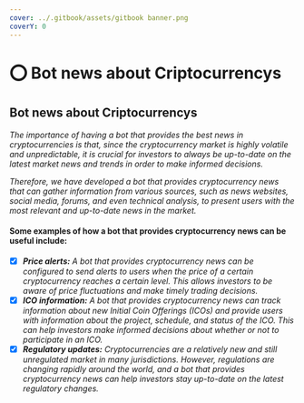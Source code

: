```yaml
---
cover: ../.gitbook/assets/gitbook banner.png
coverY: 0
---
```


# ⭕ Bot news about Criptocurrencys

## Bot news about Criptocurrencys

_The importance of having a bot that provides the best news in cryptocurrencies is that, since the cryptocurrency market is highly volatile and unpredictable, it is crucial for investors to always be up-to-date on the latest market news and trends in order to make informed decisions._

_Therefore, we have developed a bot that provides cryptocurrency news that can gather information from various sources, such as news websites, social media, forums, and even technical analysis, to present users with the most relevant and up-to-date news in the market._

#### Some examples of how a bot that provides cryptocurrency news can be useful include:

* [x] _**Price alerts:** A bot that provides cryptocurrency news can be configured to send alerts to users when the price of a certain cryptocurrency reaches a certain level. This allows investors to be aware of price fluctuations and make timely trading decisions._
* [x] _**ICO information:** A bot that provides cryptocurrency news can track information about new Initial Coin Offerings (ICOs) and provide users with information about the project, schedule, and status of the ICO. This can help investors make informed decisions about whether or not to participate in an ICO._
* [x] _**Regulatory updates:** Cryptocurrencies are a relatively new and still unregulated market in many jurisdictions. However, regulations are changing rapidly around the world, and a bot that provides cryptocurrency news can help investors stay up-to-date on the latest regulatory changes._
